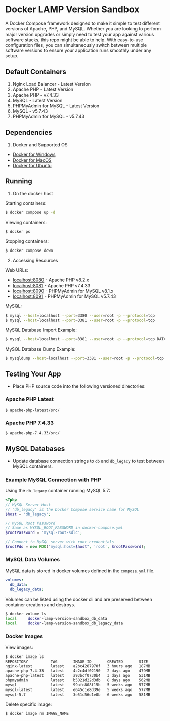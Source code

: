 # Docker LAMP Version Sandbox

A Docker Compose framework designed to make it simple to test different versions of Apache, PHP, and MySQL. Whether you are looking to perform major version upgrades or simply need to test your app against various software stacks, this repo might be able to help. With easy-to-use configuration files, you can simultaneously switch between multiple software versions to ensure your application runs smoothly under any setup.

## Default Containers
1. Nginx Load Balancer - Latest Version
2. Apache PHP - Latest Version
3. Apache PHP - v7.4.33
4. MySQL - Latest Version
5. PHPMyAdmin for MySQL - Latest Version
6. MySQL - v5.7.43
7. PHPMyAdmin for MySQL - v5.7.43

## Dependencies
1. Docker and Supported OS
- [Docker for Windows](https://docs.docker.com/desktop/install/windows-install/)
- [Docker for MacOS](https://docs.docker.com/desktop/install/mac-install/)
- [Docker for Ubuntu](https://docs.docker.com/engine/install/ubuntu/)

## Running

1. On the docker host

Starting containers:
```bash
$ docker compose up -d
```

Viewing containers:
```bash
$ docker ps
```

Stopping containers:
```bash
$ docker compose down
```

2. Accessing Resources

Web URLs:
- [localhost:8080](http://localhost:8080) - Apache PHP v8.2.x
- [localhost:8081](http://localhost:8081) - Apache PHP v7.4.33
- [localhost:8090](http://localhost:8090) - PHPMyAdmin for MySQL v8.1.x
- [localhost:8091](http://localhost:8091) - PHPMyAdmin for MySQL v5.7.43

MySQL:
```bash
$ mysql --host=localhost --port=3380 --user=root -p --protocol=tcp
$ mysql --host=localhost --port=3381 --user=root -p --protocol=tcp
```

MySQL Database Import Example:
```bash
$ mysql --host=localhost --port=3381 --user=root -p --protocol=tcp DATABASE_NAME < FILE.sql
```

MySQL Database Dump Example:
```bash
$ mysqldump --host=localhost --port=3381 --user=root -p --protocol=tcp DATABASE_NAME > FILE.sql
```

## Testing Your App
- Place PHP source code into the following versioned directories:

### Apache PHP Latest
```
$ apache-php-latest/src/
```

### Apache PHP 7.4.33
```
$ apache-php-7.4.33/src/
```

## MySQL Databases
- Update database connection strings to `db` and `db_legacy` to test between MySQL containers.

### Example MySQL Connection with PHP

Using the `db_legacy` container running MySQL 5.7:
```php
<?php
// MySQL Server Host
// 'db_legacy' is the Docker Compose service name for MySQL
$host = 'db_legacy';

// MySQL Root Password
// Same as MYSQL_ROOT_PASSWORD in docker-compose.yml
$rootPassword = 'mysql-root-sdlc';

// Connect to MySQL server with root credentials
$rootPdo = new PDO("mysql:host=$host", 'root', $rootPassword);
```

### MySQL Data Volumes

MySQL data is stored in docker volumes defined in the `compose.yml` file. 
```yaml
volumes:
  db_data:
  db_legacy_data:
```

Volumes can be listed using the docker cli and are preserved between container creations and destroys.
```bash
$ docker volume ls
local     docker-lamp-version-sandbox_db_data
local     docker-lamp-version-sandbox_db_legacy_data
```

### Docker Images

View images:
```bash
$ docker image ls
REPOSITORY          TAG       IMAGE ID       CREATED       SIZE
nginx-latest        latest    a2bc4287970f   3 hours ago   187MB
apache-php-7.4.33   latest    4c2c4df02190   2 days ago    479MB
apache-php-latest   latest    a93bcf0730b4   3 days ago    531MB
phpmyadmin          latest    b5821d22d3db   8 days ago    562MB
mysql               latest    99afc808f15b   5 weeks ago   577MB
mysql-latest        latest    e645c1e8d39e   5 weeks ago   577MB
mysql-5.7           latest    3e51c56d1e0b   6 weeks ago   581MB
```

Delete specific image:
```bash
$ docker image rm IMAGE_NAME
```